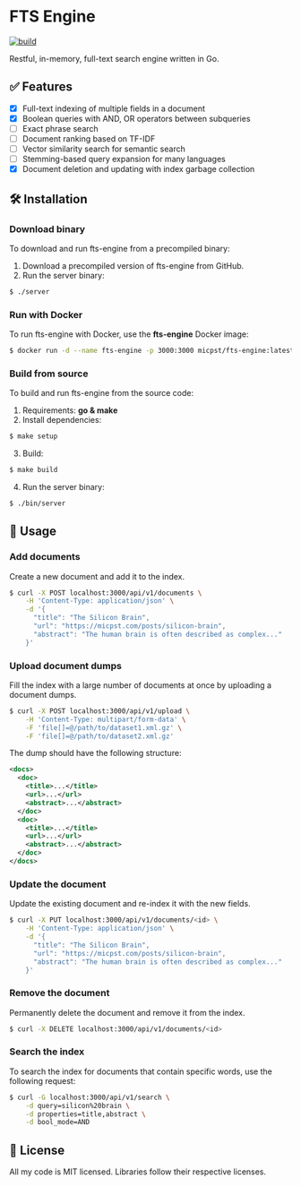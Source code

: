 # FTS Engine

[![build](https://github.com/micpst/fts-engine/actions/workflows/build.yml/badge.svg)](https://github.com/micpst/fts-engine/actions/workflows/build.yml)

Restful, in-memory, full-text search engine written in Go.

## ✅ Features

- [x] Full-text indexing of multiple fields in a document
- [x] Boolean queries with AND, OR operators between subqueries
- [ ] Exact phrase search
- [ ] Document ranking based on TF-IDF
- [ ] Vector similarity search for semantic search
- [ ] Stemming-based query expansion for many languages
- [x] Document deletion and updating with index garbage collection

## 🛠️ Installation

### Download binary
To download and run fts-engine from a precompiled binary:
1. Download a precompiled version of fts-engine from GitHub.
2. Run the server binary:
```bash
$ ./server
```

### Run with Docker
To run fts-engine with Docker, use the **fts-engine** Docker image:
```bash
$ docker run -d --name fts-engine -p 3000:3000 micpst/fts-engine:latest
```

### Build from source
To build and run fts-engine from the source code:
1. Requirements: **go & make**
2. Install dependencies:
```bash
$ make setup
```
3. Build:
```bash
$ make build
```
4. Run the server binary:
```bash
$ ./bin/server
```

## 📘 Usage
### Add documents
Create a new document and add it to the index.
```bash
$ curl -X POST localhost:3000/api/v1/documents \
    -H 'Content-Type: application/json' \
    -d '{ 
      "title": "The Silicon Brain", 
      "url": "https://micpst.com/posts/silicon-brain", 
      "abstract": "The human brain is often described as complex..." 
    }'
```

### Upload document dumps
Fill the index with a large number of documents at once by uploading a document dumps.
```bash
$ curl -X POST localhost:3000/api/v1/upload \
    -H 'Content-Type: multipart/form-data' \
    -F 'file[]=@/path/to/dataset1.xml.gz' \
    -F 'file[]=@/path/to/dataset2.xml.gz'
```
The dump should have the following structure:
```xml
<docs>
  <doc>
    <title>...</title>
    <url>...</url>
    <abstract>...</abstract>
  </doc>
  <doc>
    <title>...</title>
    <url>...</url>
    <abstract>...</abstract>
  </doc>
</docs>
```

### Update the document
Update the existing document and re-index it with the new fields.
```bash
$ curl -X PUT localhost:3000/api/v1/documents/<id> \
    -H 'Content-Type: application/json' \
    -d '{ 
      "title": "The Silicon Brain", 
      "url": "https://micpst.com/posts/silicon-brain", 
      "abstract": "The human brain is often described as complex..." 
    }'
```

### Remove the document
Permanently delete the document and remove it from the index.
```bash
$ curl -X DELETE localhost:3000/api/v1/documents/<id>
```

### Search the index
To search the index for documents that contain specific words, use the following request:
```bash
$ curl -G localhost:3000/api/v1/search \
    -d query=silicon%20brain \
    -d properties=title,abstract \
    -d bool_mode=AND
```

## 📄 License
All my code is MIT licensed. Libraries follow their respective licenses.
